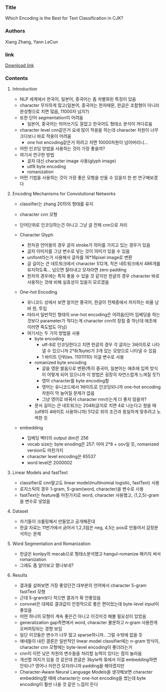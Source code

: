 ### Title
Which Encoding is the Best for Text Classification in CJK?

### Authors
Xiang Zhang, Yann LeCun

### link
[Download link](http://arxiv.org/abs/1708.02657)

### Contents
1. Introduction
    - NLP 세계에서 한국어, 일본어, 중국어는 좀 차별화된 특징이 있음
    - character 무지하게 많고(일본어, 중국어는 한자때문, 한글은 조합형이 아니라 완성형으로 치면 많음, 11000자 넘지?)
    - 또한 단어 segmentation이 어려움
        - 일본어, 중국어는 띄어쓰기도 잘없고 한국어도 형태소 분석이 까다로움
    - character level cnn같은거 요새 많이 적용을 하는데 character 차원이 너무 크다보니 바로 적용이 어려움
        - one hot encoding같은거 하려고 치면 10000차원이 넘어버리니...
    - 어떤 인코딩 방법을 사용하는 것이 가장 좋을까?
    - 여기서 연구한 방법
        - 글자 대신 character image 사용(glyph image)
        - utf8 byte encoding
        - romanization
    - 어떤 기법을 사용하는 것이 가장 좋은 모형을 만들 수 있을지 한 번 연구해보겠다
    
1. Encoding Mechanisms for Convolutional Networks
    - classifier는 zhang 2015의 형태를 유지
    - character cnn 모형
    - 단어단위로 인코딩하는건 아니고 그냥 글 전체 cnn으로 처리
    
    - Character Glyph
        - 한자권 언어들의 경우 글자 stroke가 의미를 가지고 있는 경우가 있음
        - 글자 이미지를 그냥 변수로 넣는 것이 의미가 있을 수 있음
        - unifont라는거 사용해서 글자를 16*16pixel image로 변환
        - 글 길이는 큰 네트워크에서 character 512개, 작은 네트워크에서 486개를 유지하도록... 넘으면 잘라내고 모자라면 zero padding
        - 한자의 경우에는 특히 좋을 수 있을 것 같지만 한글의 경우 character 바로 사용하는 것에 비해 실효성이 있을지 모르겠음
        
    - One-hot Encoding
        - 유니코드 상에서 보면 알지만 쭝국어, 한글이 전체중에서 차지하는 비율 남바 원, 투임
        - 따라서 일반적인 형태의 one-hot encoding은 어려움(단어 임베딩을 하는 것보다 parameter가 적다는게 character cnn의 장점 중 하난데 애초에 이러면 죽도밥도 아님)
        - 여기서는 두 가지 방법을 사용
            - byte encoding
                - utf-8로 인코딩한다고 치면 한글의 경우 각 글자는 3바이트로 나타낼 수 있으니까 2*8(1byte)가 3개 있는 모양으로 나타낼 수 있음
                - 1 바이트 단위(ex. 11011110) 이걸 변수로 사용
            - romanized byte encoding
                - 글을 영문 발음으로 변환(특히 중국어, 일본어는 애초에 입력 방식이 어렇게 되어 있으니까 이 방법은 굉장히 자연스럽게 느껴질 듯?)
                - 영어 character를 byte encoding함
                - 영어는 유니코드에서 1바이트로 인코딩되니까 one-hot encoding 차원이 막 늘어질 문제가 없음
                - 그냥 영어로 바꿔서 character rnn쓰는게 더 좋지 않을까?
            - 문서 길이는 큰 네트워크는 2048(글지로 치면 4로 나눈다고 쳤을 때(utf8이 4바이트 사용하니까) 512로 위의 조건과 동일하게 맞추려고 노력한 듯
    - embedding
        - 임베딩 벡터의 output dim은 256
        - vocab size는 byte enoding은 257: 아마 2*8 + oov일 듯, romanized version도 마찬가지
        - character level encoding은 65537
        - word level은 2000002

1. Linear Models and fastText
    - classifier로 cnn말고도 linear model(multinomial logistic, fastText) 사용
    - 로지스틱의 경우 1-gram, 5-gram(word, character)을 변수로 사용
    - fastText는 feature를 마찬가지로 word, character 사용했고, (1,2,5)-gram을 변수로 넣었음
    
1. Dataset
    - 자기들이 크롤링해서 만들었고 공개해준대
    - 한글 자료는 11번가에서 긁어서 1,2,3점은 neg, 4,5는 pos로 만들어서 감정분석하는 문제

1. Word Segmentation and Romanization
    - 한글은 konlpy의 mecab으로 형태소분석했고 hangul-romanize 패키지 써서 romanization
    - 그래도 좀 알아보고 했나보네?

1. Results
    - 결과를 살펴보면 가장 좋았던건 대부분의 언어에서 character 5-gram fastText 모형
    - 근데 5-gram보다 적으면 결과가 확 안좋았음
    - convnet은 대체로 결과값이 안정적으로 좋은 편이었는데 byte-level input이 좋았음
    - 어떤 하나의 모형이 계속 좋은건 아니고 이것저것 해볼 필요성이 있었음
    - generalization gap측면에서 word, character 불문하고 n-gram 사용한게 오버피팅되는 경향 보임
    - 일단 이것들은 변수가 너무 많고 sparse하니까.. 그럴 수밖에 없을 듯
    - 얘네들이 내린 결론은 일반적인 linear model classifier에는 n-gram 방식이, character cnn 모형에는 byte-level encoding이 좋더라는거
    - cnn이 이런 낮은 차원의 변수들을 처리할 능력이 있다는 점이 놀라움
    - 개선할 여지가 있을 것 같은데 한글은 3byte씩 묶에서 이걸 embedding하면 안되나? 영어나 이런건 모자라니까 padding을 해야겠지만
    - Character-Aware Neural Language Models을 생각해보면 character embedding할 때에 character는 one-hot encoding을 썼는데 byte encoding이 훨씬 나을 것 같은 느낌이 든다
        